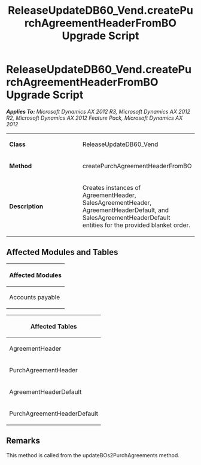 ﻿---
title: ReleaseUpdateDB60_Vend.createPurchAgreementHeaderFromBO Upgrade Script
TOCTitle: ReleaseUpdateDB60_Vend.createPurchAgreementHeaderFromBO Upgrade Script
ms:assetid: 99edd191-d80c-445b-b0bb-0db03e01dc30
ms:mtpsurl: https://msdn.microsoft.com/en-us/library/JJ686279(v=AX.60)
ms:contentKeyID: 49709982
ms.date: 05/18/2015
mtps_version: v=AX.60
---

# ReleaseUpdateDB60\_Vend.createPurchAgreementHeaderFromBO Upgrade Script 


_**Applies To:** Microsoft Dynamics AX 2012 R3, Microsoft Dynamics AX 2012 R2, Microsoft Dynamics AX 2012 Feature Pack, Microsoft Dynamics AX 2012_

<table>
<colgroup>
<col style="width: 50%" />
<col style="width: 50%" />
</colgroup>
<tbody>
<tr class="odd">
<td><p><strong>Class</strong></p></td>
<td><p>ReleaseUpdateDB60_Vend</p></td>
</tr>
<tr class="even">
<td><p><strong>Method</strong></p></td>
<td><p>createPurchAgreementHeaderFromBO</p></td>
</tr>
<tr class="odd">
<td><p><strong>Description</strong></p></td>
<td><p>Creates instances of AgreementHeader, SalesAgreementHeader, AgreementHeaderDefault, and SalesAgreementHeaderDefault entities for the provided blanket order.</p></td>
</tr>
</tbody>
</table>


## Affected Modules and Tables

<table>
<colgroup>
<col style="width: 100%" />
</colgroup>
<thead>
<tr class="header">
<th><p>Affected Modules</p></th>
</tr>
</thead>
<tbody>
<tr class="odd">
<td><p>Accounts payable</p></td>
</tr>
</tbody>
</table>


<table>
<colgroup>
<col style="width: 100%" />
</colgroup>
<thead>
<tr class="header">
<th><p>Affected Tables</p></th>
</tr>
</thead>
<tbody>
<tr class="odd">
<td><p>AgreementHeader</p></td>
</tr>
<tr class="even">
<td><p>PurchAgreementHeader</p></td>
</tr>
<tr class="odd">
<td><p>AgreementHeaderDefault</p></td>
</tr>
<tr class="even">
<td><p>PurchAgreementHeaderDefault</p></td>
</tr>
</tbody>
</table>


## Remarks

This method is called from the updateBOs2PurchAgreements method.

  


